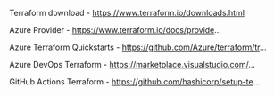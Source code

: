 
Terraform download - https://www.terraform.io/downloads.html

Azure Provider - https://www.terraform.io/docs/provide...

Azure Terraform Quickstarts - https://github.com/Azure/terraform/tr...

Azure DevOps Terraform - https://marketplace.visualstudio.com/...

GitHub Actions Terraform - https://github.com/hashicorp/setup-te...

